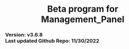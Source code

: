 <h1 align="center">Beta program for Management_Panel</h1>

<h3>
Version: v3.6.8<br>
Last updated Github Repo: 11/30/2022<br>
</h3>
